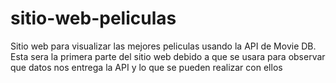 # sitio-web-peliculas
Sitio web para visualizar las mejores peliculas usando la API de Movie DB. Esta sera la primera parte del sitio web debido a que se usara para observar que datos nos entrega la API y lo que se pueden realizar con ellos
